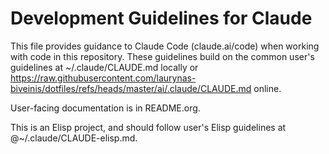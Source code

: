 # Development Guidelines for Claude

This file provides guidance to Claude Code (claude.ai/code) when working with
code in this repository. These guidelines build on the common user's
guidelines at ~/.claude/CLAUDE.md locally or
https://raw.githubusercontent.com/laurynas-biveinis/dotfiles/refs/heads/master/ai/.claude/CLAUDE.md
online.

User-facing documentation is in README.org.

This is an Elisp project, and should follow user's Elisp guidelines at
@~/.claude/CLAUDE-elisp.md.
